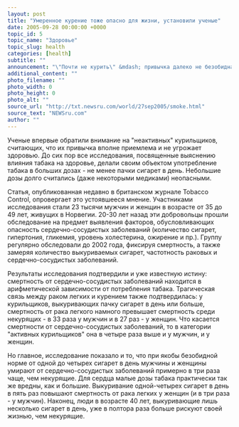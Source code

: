 ```yaml
---
layout: post
title: "Умеренное курение тоже опасно для жизни, установили ученые"
date: 2005-09-28 00:00:00 +0000
topic_id: 5
topic_name: "Здоровье"
topic_slug: health
categories: [health]
subtitle: ""
announcement: "\"Почти не курить\" &mdash; привычка далеко не безобидная: выкуривание от одной до четырех сигарет в день троекратно повышает риск умереть от сердечного приступа или от рака легких. К такому выводу пришли норвежские ученые, пишет газета Le Figaro (перевод на сайте Inopressa.ru)."
additional_content: ""
photo_filename: ""
photo_width: 0
photo_height: 0
photo_alt: ""
source_url: "http://txt.newsru.com/world/27sep2005/smoke.html"
source_text: "NEWSru.com"
author: ""
---
```

Ученые впервые обратили внимание на "неактивных" курильщиков, считающих, что их привычка вполне приемлема и не угрожает здоровью. До сих пор все исследования, посвященные выяснению влияния табака на здоровье, делали своим объектом употребление табака в больших дозах - не менее пачки сигарет в день. Небольшие дозы долго считались (даже некоторыми медиками) неопасными.

Статья, опубликованная недавно в британском журнале Tobacco Control, опровергает это устоявшееся мнение. Участниками исследования стали 23 тысячи мужчин и женщин в возрасте от 35 до 49 лет, живущих в Норвегии. 20-30 лет назад эти добровольцы прошли обследование на предмет выявления факторов, обусловливающих опасность сердечно-сосудистых заболеваний (количество сигарет, гипертония, гликемия, уровень холестерина, ожирение и пр.). Группу регулярно обследовали до 2002 года, фиксируя смертность, а также замеряя количество выкуриваемых сигарет, частотность раковых и сердечно-сосудистых заболеваний.

Результаты исследования подтвердили и уже известную истину: смертность от сердечно-сосудистых заболеваний находится в арифметической зависимости от потребления табака. Трагическая связь между раком легких и курением также подтвердилась: у курильщиков, выкуривающих пачку сигарет в день или больше, смертность от рака легкого намного превышает смертность среди некурящих - в 33 раза у мужчин и в 27 раз - у женщин. Что касается смертности от сердечно-сосудистых заболеваний, то в категории "активных курильщиков" она в четыре раза выше и у мужчин, и у женщин.

Но главное, исследование показало и то, что при якобы безобидной норме от одной до четырех сигарет в день мужчины и женщины умирают от сердечно-сосудистых заболеваний примерно в три раза чаще, чем некурящие. Для сердца малые дозы табака практически так же вредны, как и большие. Выкуривание одной-четырех сигарет в день в пять раз повышают смертность от рака легких у женщин (и в три раза - у мужчин). Наконец, люди в возрасте 40 лет, выкуривающие лишь несколько сигарет в день, уже в полтора раза больше рискуют своей жизнью, чем некурящие.
